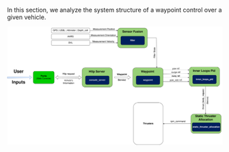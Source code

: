 In this section, we analyze the system structure of a waypoint control over a given vehicle.

![Farol Waypoint](img/farol_stack_wp.png)
